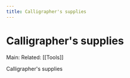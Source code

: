 ---title: Calligrapher's supplies---
# Calligrapher's supplies
Main:
Related: [[Tools]]

Calligrapher's supplies
